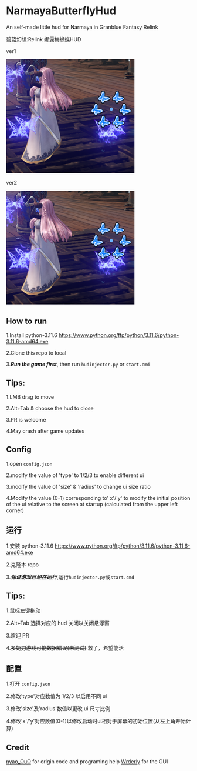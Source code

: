 # NarmayaButterflyHud

An self-made little hud for Narmaya in Granblue Fantasy Relink

碧蓝幻想:Relink 娜露梅蝴蝶HUD

ver1

<img title="" src="./img/previewimg1.png" alt="preview" width="350" data-align="inline">

ver2

<img title="" src="./img/preview1.png" alt="previewimg1.png" width="350" data-align="inline">

## How to run

1.Install python-3.11.6 https://www.python.org/ftp/python/3.11.6/python-3.11.6-amd64.exe

2.Clone this repo to local

3.**_Run the game first_**, then run `hudinjector.py` or `start.cmd`

## Tips:

1.LMB drag to move

2.Alt+Tab & choose the hud to close

3.PR is welcome

4.May crash after game updates

## Config

1.open `config.json`

2.modify the value of 'type' to 1/2/3 to enable different ui

3.modify the value of 'size' & 'radius' to change ui size ratio

4.Modify the value (0-1) corresponding to' x'/'y' to modify the initial position of the ui relative to the screen at startup (calculated from the upper left corner)

## 运行

1.安装 python-3.11.6 https://www.python.org/ftp/python/3.11.6/python-3.11.6-amd64.exe

2.克隆本 repo

3.**_保证游戏已经在运行_**,运行`hudinjector.py`或`start.cmd`

## Tips:

1.鼠标左键拖动

2.Alt+Tab 选择对应的 hud 关闭以关闭悬浮窗

3.欢迎 PR

4.~~多奶刀游戏可能数据错误(未测试)~~ 救了，希望能活

## 配置

1.打开 `config.json`

2.修改'type'对应数值为 1/2/3 以启用不同 ui

3.修改'size'及'radius'数值以更改 ui 尺寸比例

4.修改'x'/'y'对应数值(0-1)以修改启动时ui相对于屏幕的初始位置(从左上角开始计算)

## Credit

[nyao_OuO](https://github.com/nyaoouo) for origin code and programing help
[Wrderly](https://github.com/Wrderly) for the GUI
